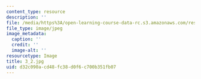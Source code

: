 ```yaml
---
content_type: resource
description: ''
file: /media/https%3A/open-learning-course-data-rc.s3.amazonaws.com/res-18-006-calculus-revisited-single-variable-calculus-fall-2010/d32c090acd48fc38d0f6c700b351fb07_3_2.jpg
file_type: image/jpeg
image_metadata:
  caption: ''
  credit: ''
  image-alt: ''
resourcetype: Image
title: 3_2.jpg
uid: d32c090a-cd48-fc38-d0f6-c700b351fb07
---
```

